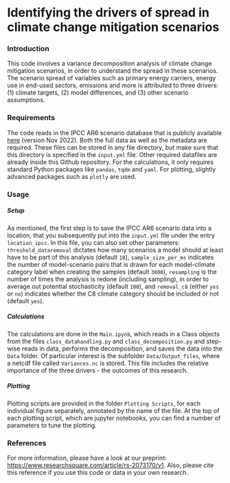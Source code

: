 # Identifying the drivers of spread in climate change mitigation scenarios
### Introduction
This code involves a variance decomposition analysis of climate change mitigation scenarios, in order to understand the spread in these scenarios. The scenario spread of variables such as primary energy carriers, energy use in end-used sectors, emissions and more is attributed to three drivers: (1) climate targets, (2) model differences, and (3) other scenario assumptions.

### Requirements
The code reads in the IPCC AR6 scenario database that is publicly available [here](https://zenodo.org/record/5886912) (version Nov 2022). Both the full data as well as the metadata are required. These files can be stored in any file directory, but make sure that this directory is specified in the `input.yml` file. Other required datafiles are already inside this Github repository. For the calculations, it only requires standard Python packages like `pandas`, `tqdm` and `yaml`. For plotting, slightly advanced packages such as `plotly` are used.

### Usage
##### Setup
As mentioned, the first step is to save the IPCC AR6 scenario data into a location, that you subsequently put into the `input.yml` file under the entry `location_ipcc`. In this file, you can also set other parameters: `threshold_dataremoval` dictates how many scenarios a model should at least have to be part of this analysis (default `10`), `sample_size_per_ms` indicates the number of model-scenario pairs that is drawn for each model-climate category label when creating the samples (default `3000`), `resampling` is the number of times the analysis is redone (including sampling), in order to average out potential stochasticity (default `100`), and `removal_c8` (either `yes` or `no`) indicates whether the C8 climate category should be included or not (default `yes`).

##### Calculations
The calculations are done in the `Main.ipynb`, which reads in a Class objects from the files `class_datahandling.py` and `class_decomposition.py` and step-wise reads in data, performs the decomposition, and saves the data into the `Data` folder. Of particular interest is the subfolder `Data/Output_files`, where a netcdf file called `Variances.nc` is stored. This file includes the relative importance of the three drivers - the outcomes of this research.

##### Plotting
Plotting scripts are provided in the folder `Plotting Scripts`, for each individual figure separately, annotated by the name of the file. At the top of each plotting script, which are jupyter notebooks, you can find a number of parameters to tune the plotting.

### References
For more information, please have a look at our preprint: https://www.researchsquare.com/article/rs-2073170/v1. Also, please cite this reference if you use this code or data in your own research.
